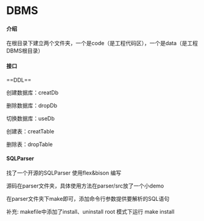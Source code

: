 # DBMS

#### 介绍

在根目录下建立两个文件夹，一个是code（是工程代码区），一个是data（是工程DBMS根目录）







#### 接口

==DDL==

创建数据库：creatDb

删除数据库：dropDb

切换数据库：useDb

创建表：creatTable

删除表：dropTable



#### SQLParser

找了一个开源的SQLParser 使用flex&bison 编写

源码在parser文件夹，具体使用方法在parser/src放了一个小demo

在parser文件夹下make即可，添加命令行参数提供要解析的SQL语句

补充:
makefile中添加了install、uninstall
root 模式下运行 make install 




